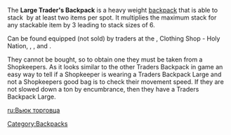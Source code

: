 The **Large Trader's Backpack** is a heavy
weight [backpack](Backpacks.md "wikilink") that is able to stack [](Trade_Goods.md) by at least two items per spot. It
multiplies the maximum stack for any stackable item by 3 leading to
stack sizes of 6.

Can be found equipped (not sold) by traders at the [](Holy_Armour_Shop.md), Clothing Shop - Holy Nation, [](Holy_Headgear_Shop.md), [](Holy_Boot_Shop.md), and [](Boot_Shop.md). 

They cannot be bought, so to obtain one they must be taken from a
Shopkeepers. As it looks similar to the other Traders Backpack in game
an easy way to tell if a Shopkeeper is wearing a Traders Backpack Large
and not a Shopkeepers good bag is to check their movement speed. If they
are not slowed down a ton by encumbrance, then they have a Traders
Backpack Large.

[ru:Вьюк торговца](ru:Вьюк_торговца "wikilink")

[Category:Backpacks](Category:Backpacks "wikilink")